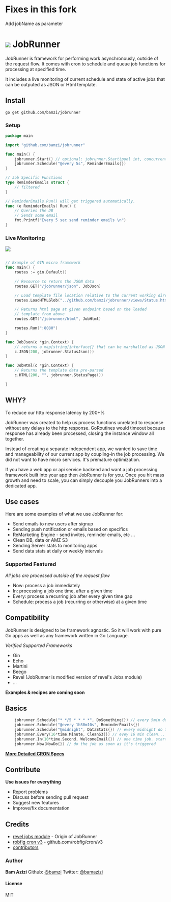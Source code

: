 # Fixes in this fork
Add jobName as parameter

# ![](https://raw.githubusercontent.com/bamzi/jobrunner/master/views/runclock.jpg) JobRunner

JobRunner is framework for performing work asynchronously, outside of the request flow. It comes with cron to schedule and queue job functions for processing at specified time. 

It includes a live monitoring of current schedule and state of active jobs that can be outputed as JSON or Html template. 

## Install

`go get github.com/bamzi/jobrunner`

### Setup

```go
package main

import "github.com/bamzi/jobrunner"

func main() {
    jobrunner.Start() // optional: jobrunner.Start(pool int, concurrent int) (10, 1)
    jobrunner.Schedule("@every 5s", ReminderEmails{})
}

// Job Specific Functions
type ReminderEmails struct {
    // filtered
}

// ReminderEmails.Run() will get triggered automatically.
func (e ReminderEmails) Run() {
    // Queries the DB
    // Sends some email
    fmt.Printf("Every 5 sec send reminder emails \n")
}
```

### Live Monitoring
![](https://raw.githubusercontent.com/bamzi/jobrunner/master/views/jobrunner-html.png)
```go

// Example of GIN micro framework
func main() {
    routes := gin.Default()

    // Resource to return the JSON data
    routes.GET("/jobrunner/json", JobJson)

    // Load template file location relative to the current working directory
    routes.LoadHTMLGlob("../github.com/bamzi/jobrunner/views/Status.html")

    // Returns html page at given endpoint based on the loaded
    // template from above
    routes.GET("/jobrunner/html", JobHtml)

    routes.Run(":8080")
}

func JobJson(c *gin.Context) {
    // returns a map[string]interface{} that can be marshalled as JSON
    c.JSON(200, jobrunner.StatusJson())
}

func JobHtml(c *gin.Context) {
    // Returns the template data pre-parsed
    c.HTML(200, "", jobrunner.StatusPage())

}

```
## WHY?
To reduce our http response latency by 200+%

JobRunner was created to help us process functions unrelated to response without any delays to the http response. GoRoutines would timeout because response has already been processed, closing the instance window all together. 

Instead of creating a separate independent app, we wanted to save time and manageability of our current app by coupling-in the job processing. We did not want to have micro services. It's premature optimization.

If you have a web app or api service backend and want a job processing framework built into your app then JobRunner is for you. Once you hit mass growth and need to scale, you can simply decouple you JobRunners into a dedicated app.

## Use cases
Here are some examples of what we use JobRunner for:

* Send emails to new users after signup
* Sending push notification or emails based on specifics
* ReMarketing Engine - send invites, reminder emails, etc ...
* Clean DB, data or AMZ S3
* Sending Server stats to monitoring apps
* Send data stats at daily or weekly intervals

### Supported Featured
*All jobs are processed outside of the request flow*

* Now: process a job immediately
* In: processing a job one time, after a given time
* Every: process a recurring job after every given time gap
* Schedule: process a job (recurring or otherwise) at a given time


## Compatibility

JobRunner is designed to be framework agnostic. So it will work with pure Go apps as well as any framework written in Go Language. 

*Verified Supported Frameworks*

* Gin
* Echo
* Martini
* Beego
* Revel (JobRunner is modified version of revel's Jobs module)
* ...

**Examples & recipes are coming soon**

## Basics

```go
    jobrunner.Schedule("* */5 * * * *", DoSomething{}) // every 5min do something
    jobrunner.Schedule("@every 1h30m10s", ReminderEmails{})
    jobrunner.Schedule("@midnight", DataStats{}) // every midnight do this..
    jobrunner.Every(16*time.Minute, CleanS3{}) // evey 16 min clean...
    jobrunner.In(10*time.Second, WelcomeEmail{}) // one time job. starts after 10sec
    jobrunner.Now(NowDo{}) // do the job as soon as it's triggered
```
[**More Detailed CRON Specs**](https://github.com/robfig/cron/blob/v2/doc.go)

## Contribute

**Use issues for everything**

- Report problems
- Discuss before sending pull request
- Suggest new features
- Improve/fix documentation

## Credits
- [revel jobs module](https://github.com/revel/modules/tree/master/jobs) - Origin of JobRunner
- [robfig cron v3](https://github.com/robfig/cron/tree/v3) - github.com/robfig/cron/v3
- [contributors](https://github.com/bamzi/jobrunner/graphs/contributors)

### Author 
**Bam Azizi**
Github: [@bamzi](https://github.com/bamzi)
Twitter: [@bamazizi](https://twitter/bamazizi)

#### License
MIT